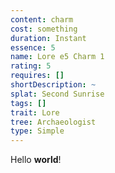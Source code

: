 ```yaml
---
content: charm
cost: something
duration: Instant
essence: 5
name: Lore e5 Charm 1
rating: 5
requires: []
shortDescription: ~
splat: Second Sunrise
tags: []
trait: Lore
tree: Archaeologist
type: Simple
---
```


Hello **world**!
